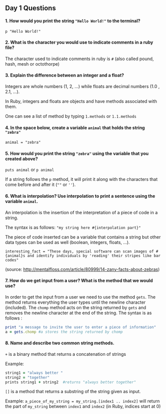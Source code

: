 ## Day 1 Questions

#### 1. How would you print the string `"Hello World!"` to the terminal?

`p "Hello World!"`

#### 2. What is the character you would use to indicate comments in a ruby file?

The character used to indicate comments in ruby is `#` (also called pound, hash, mesh or octothorpe)

#### 3. Explain the difference between an integer and a float?

Integers are whole numbers (1, 2, ...) while floats are decimal numbers (1.0 , 2.1, ...).

In Ruby, integers and floats are objects and have methods associated with them.

One can see a list of method by typing `1.methods` or `1.1.methods`

#### 4. In the space below, create a variable `animal` that holds the string `"zebra"`

`animal = "zebra"`

#### 5. How would you print the string `"zebra"` using the variable that you created above?

`puts animal` or `p animal`

If a string follows the `p` method, it will print it along with the characters that come before and after it (`""` or `''`).

#### 6. What is interpolation? Use interpolation to print a sentence using the variable `animal`.

An interpolation is the insertion of the interpretation of a piece of code in a string.

The syntax is as follows:
`"my string here #{interpolation part}"`

The piece of code inserted can be a variable that contains a string but other data types can be used as well (boolean, integers, floats, ...).

`interesting_fact = "These days, special software can scan images of #{animal}s and identify individuals by 'reading' their stripes like bar codes"`

(source: http://mentalfloss.com/article/80999/14-zany-facts-about-zebras)

#### 7. How do we get input from a user? What is the method that we would use?

In order to get the input from a user we need to use the method `gets`. The method returns everything the user types until the newline character (included). The `chomp` method acts on the string returned by `gets` and removes the newline character at the end of the string. The syntax is as follows :

```ruby
print "a message to invite the user to enter a piece of information"
a = gets.chomp #a stores the string returned by chomp
```

#### 8. Name and describe two common string methods.

`+` is a binary method that returns a concatenation of strings

Example:
```ruby
string1 = "always better "
string2 = "together"
prints string1 + string2  #returns "always better together"
```

`[]` is a method that returns a substring of the string given as input.

Example:
`a_piece_of_my_string = my_string.[index1 .. index2]` will return the part of `my_string` between `index1` and `index2`
(in Ruby, indices start at 0)

